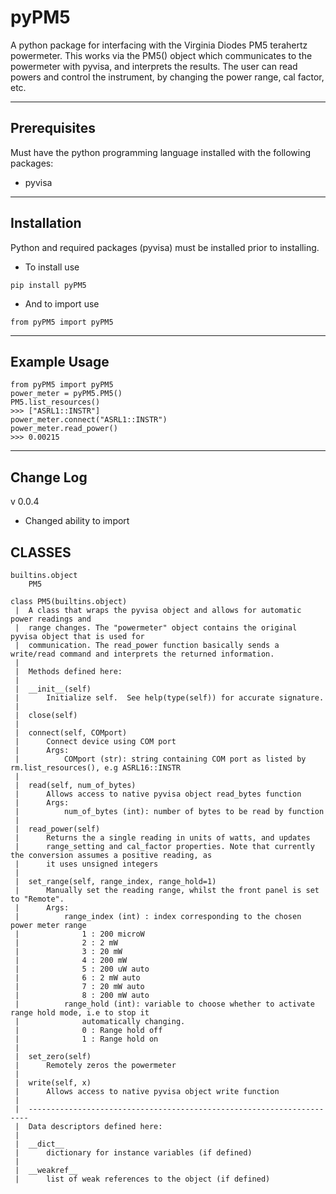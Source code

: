# pyPM5
A python package for interfacing with the Virginia Diodes PM5 terahertz powermeter. This works via the PM5() object which communicates to the powermeter with pyvisa, and interprets the results. The user can read powers and control the instrument, by changing the power range, cal factor, etc.

-------------
Prerequisites
-------------

Must have the python programming language installed with the following 
packages:

- pyvisa

------------
Installation
------------

Python and required packages (pyvisa) must be installed prior to installing.
- To install use     
```
pip install pyPM5
```
- And to import use
```
from pyPM5 import pyPM5
```

-----
Example Usage
-----
```
from pyPM5 import pyPM5
power_meter = pyPM5.PM5()
PM5.list_resources()
>>> ["ASRL1::INSTR"]
power_meter.connect("ASRL1::INSTR")
power_meter.read_power()
>>> 0.00215

```
-----------
Change Log
-----------
v 0.0.4
- Changed ability to import

## CLASSES
    builtins.object
        PM5

    class PM5(builtins.object)
     |  A class that wraps the pyvisa object and allows for automatic power readings and
     |  range changes. The "powermeter" object contains the original pyvisa object that is used for
     |  communication. The read_power function basically sends a write/read command and interprets the returned information.
     |
     |  Methods defined here:
     |
     |  __init__(self)
     |      Initialize self.  See help(type(self)) for accurate signature.
     |
     |  close(self)
     |
     |  connect(self, COMport)
     |      Connect device using COM port
     |      Args:
     |          COMport (str): string containing COM port as listed by rm.list_resources(), e.g ASRL16::INSTR
     |
     |  read(self, num_of_bytes)
     |      Allows access to native pyvisa object read_bytes function
     |      Args:
     |          num_of_bytes (int): number of bytes to be read by function
     |
     |  read_power(self)
     |      Returns the a single reading in units of watts, and updates
     |      range_setting and cal_factor properties. Note that currently the conversion assumes a positive reading, as
     |      it uses unsigned integers
     |
     |  set_range(self, range_index, range_hold=1)
     |      Manually set the reading range, whilst the front panel is set to "Remote".
     |      Args:
     |          range_index (int) : index corresponding to the chosen power meter range
     |              1 : 200 microW
     |              2 : 2 mW
     |              3 : 20 mW
     |              4 : 200 mW
     |              5 : 200 uW auto
     |              6 : 2 mW auto
     |              7 : 20 mW auto
     |              8 : 200 mW auto
     |          range_hold (int): variable to choose whether to activate range hold mode, i.e to stop it
     |              automatically changing.
     |              0 : Range hold off
     |              1 : Range hold on
     |
     |  set_zero(self)
     |      Remotely zeros the powermeter
     |
     |  write(self, x)
     |      Allows access to native pyvisa object write function
     |
     |  ----------------------------------------------------------------------
     |  Data descriptors defined here:
     |
     |  __dict__
     |      dictionary for instance variables (if defined)
     |
     |  __weakref__
     |      list of weak references to the object (if defined)
